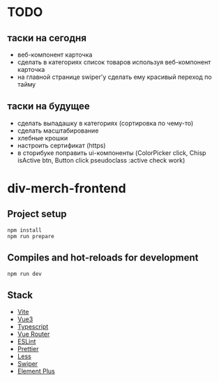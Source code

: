 # TODO

## таски на сегодня
- веб-компонент карточка
- сделать в категориях список товаров используя веб-компонент карточка
- на главной странице swiper'у сделать ему красивый переход по тайму

## таски на будущее
- сделать выпадашку в категориях (сортировка по чему-то) 
- сделать масштабирование
- хлебные крошки
- настроить сертификат (https)
- в сторибуке поправить ui-компоненты (ColorPicker click, Chisp isActive btn, Button click pseudoclass :active check work)

# div-merch-frontend

## Project setup

```
npm install
npm run prepare
```

## Compiles and hot-reloads for development

```
npm run dev
```

## Stack

- [Vite](https://vitejs.dev/)
- [Vue3](https://vuejs.org/)
- [Typescript](https://www.typescriptlang.org/)
- [Vue Router](https://v3.router.vuejs.org/)
- [ESLint](https://eslint.org/)
- [Prettier](https://prettier.io/)
- [Less](https://lesscss.org/)
- [Swiper](https://swiperjs.com/)
- [Element Plus](https://element-plus.org/)
